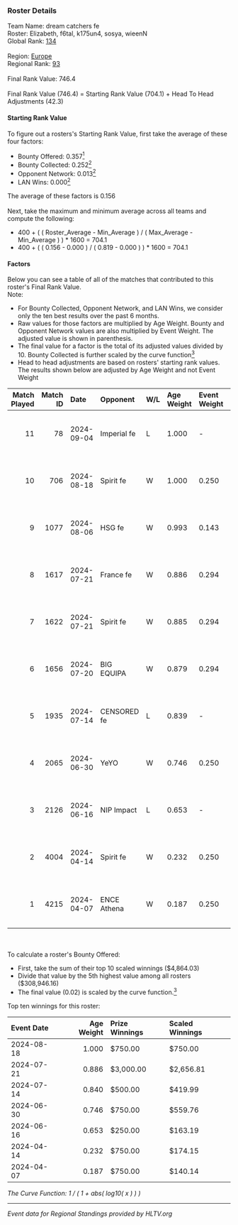 ### Roster Details<br />
Team Name: dream catchers fe<br />
Roster: Elizabeth, f6tal, k175un4, sosya, wieenN<br />
Global Rank: [134](../../standings_global_2024_09_06.md)<br />
<br />
Region: [Europe]( ../../standings_europe_2024_09_06.md)<br />
Regional Rank: [93]( ../../standings_europe_2024_09_06.md)<br />
<br />
Final Rank Value:  746.4<br />
<br />
Final Rank Value (746.4) = Starting Rank Value (704.1) + Head To Head Adjustments (42.3)<br />

#### Starting Rank Value<br />
To figure out a rosters's Starting Rank Value, first take the average of these four factors:<br />
- Bounty Offered: 0.357[<sup>1</sup>](#table2)
- Bounty Collected: 0.252[<sup>2</sup>](#table1)
- Opponent Network: 0.013[<sup>2</sup>](#table1)
- LAN Wins: 0.000[<sup>2</sup>](#table1)

The average of these factors is 0.156<br />
<br />
Next, take the maximum and minimum average across all teams and compute the following:<br />
- 400 + ( ( Roster_Average - Min_Average ) / ( Max_Average - Min_Average ) ) * 1600 = 704.1
- 400 + ( ( 0.156 - 0.000 ) / ( 0.819 - 0.000 ) ) * 1600 = 704.1


#### Factors<br />
Below you can see a table of all of the matches that contributed to this roster's Final Rank Value.<br />
Note:<br />

- For Bounty Collected, Opponent Network, and LAN Wins, we consider only the ten best results over the past 6 months.
- Raw values for those factors are multiplied by Age Weight. Bounty and Opponent Network values are also multiplied by Event Weight. The adjusted value is shown in parenthesis.
- The final value for a factor is the total of its adjusted values divided by 10. Bounty Collected is further scaled by the curve function[<sup>3</sup>](#curveFunction)
- Head to head adjustments are based on rosters' starting rank values. The results shown below are adjusted by Age Weight and not Event Weight
<span id="table1"></span><br />


| Match Played | Match ID | Date       | Opponent    | W/L | Age Weight | Event Weight | Bounty Collected | Opponent Network | LAN Wins  | H2H Adj. | Roster                                   |
| -: | -: | :- | :- | :- | :- | :- | :- | :- | :- | -: | :- |
|           11 |       78 | 2024-09-04 | Imperial fe | L   | 1.000      | -            | -                | -                | -         |    -7.56 | Elizabeth, f6tal, k175un4, sosya, wieenN |
|           10 |      706 | 2024-08-18 | Spirit fe   | W   | 1.000      | 0.250        | 0.005 (0.001)    | 0.111 (0.028)    | 0 (0.000) |     9.96 | Elizabeth, k175un4, Margo, sosya, wieenN |
|            9 |     1077 | 2024-08-06 | HSG fe      | W   | 0.993      | 0.143        | 0.024 (0.003)    | 0.081 (0.011)    | 0 (0.000) |    16.81 | Elizabeth, f6tal, k175un4, sosya, wieenN |
|            8 |     1617 | 2024-07-21 | France fe   | W   | 0.886      | 0.294        | 0.006 (0.001)    | 0.100 (0.026)    | 0 (0.000) |    11.78 | Elizabeth, f6tal, k175un4, sosya, wieenN |
|            7 |     1622 | 2024-07-21 | Spirit fe   | W   | 0.885      | 0.294        | 0.005 (0.001)    | 0.111 (0.029)    | 0 (0.000) |    10.59 | Elizabeth, f6tal, k175un4, sosya, wieenN |
|            6 |     1656 | 2024-07-20 | BIG EQUIPA  | W   | 0.879      | 0.294        | 0.013 (0.003)    | 0.111 (0.029)    | 0 (0.000) |    14.36 | Elizabeth, f6tal, k175un4, sosya, wieenN |
|            5 |     1935 | 2024-07-14 | CENSORED fe | L   | 0.839      | -            | -                | -                | -         |   -13.83 | Elizabeth, f6tal, k175un4, t4tty, wieenN |
|            4 |     2065 | 2024-06-30 | YeYO        | W   | 0.746      | 0.250        | 0.001 (0.000)    | 0.000 (0.000)    | 0 (0.000) |     6.11 | Elizabeth, f6tal, k175un4, sosya, wieenN |
|            3 |     2126 | 2024-06-16 | NIP Impact  | L   | 0.653      | -            | -                | -                | -         |   -11.10 | k175un4, sosya, Stormy, unknxwn, wieenN  |
|            2 |     4004 | 2024-04-14 | Spirit fe   | W   | 0.232      | 0.250        | 0.005 (0.000)    | 0.111 (0.006)    | 0 (0.000) |     2.95 | k175un4, sosya, Stormy, trigusha, wieenN |
|            1 |     4215 | 2024-04-07 | ENCE Athena | W   | 0.187      | 0.250        | 0.001 (0.000)    | 0.049 (0.002)    | 0 (0.000) |     2.19 | k175un4, sosya, Stormy, trigusha, wieenN |

<br />
<span id="table2"></span><br />
To calculate a roster's Bounty Offered:<br />

- First, take the sum of their top 10 scaled winnings ($4,864.03)
- Divide that value by the 5th highest value among all rosters ($308,946.16)
- The final value (0.02) is scaled by the curve function.[<sup>3</sup>](#curveFunction)

Top ten winnings for this roster:<br />

| Event Date | Age Weight | Prize Winnings | Scaled Winnings |
| :- | -: | :- | :- |
| 2024-08-18 |      1.000 | $750.00        | $750.00         |
| 2024-07-21 |      0.886 | $3,000.00      | $2,656.81       |
| 2024-07-14 |      0.840 | $500.00        | $419.99         |
| 2024-06-30 |      0.746 | $750.00        | $559.76         |
| 2024-06-16 |      0.653 | $250.00        | $163.19         |
| 2024-04-14 |      0.232 | $750.00        | $174.15         |
| 2024-04-07 |      0.187 | $750.00        | $140.14         |


<span id="curveFunction"></span>_The Curve Function: 1 / ( 1 + abs( log10( x ) ) )_<br />

---
_Event data for Regional Standings provided by HLTV.org_<br />
